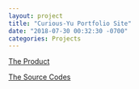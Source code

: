 ```yaml
---
layout: project
title: "Curious-Yu Portfolio Site"
date: "2018-07-30 00:32:30 -0700"
categories: Projects
---
```


[The Product](https://Curious-Yu.github.io/)

[The Source Codes](https://github.com/Curious-Yu/Curious-Yu.github.io)
